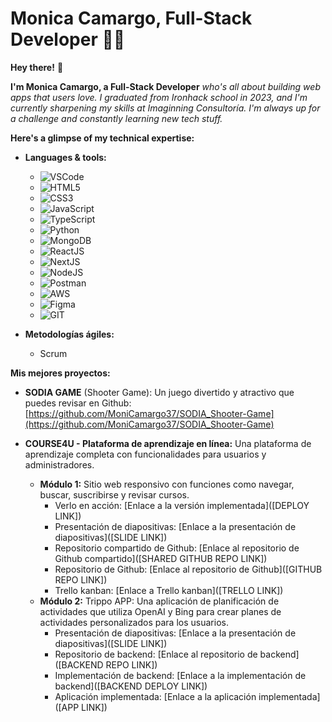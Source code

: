 # Monica Camargo, Full-Stack Developer 👩‍💻

**Hey there!** 👋

**I'm Monica Camargo, a Full-Stack Developer** *who's all about building web apps that users love.*
*I graduated from Ironhack school in 2023, and I'm currently sharpening my skills at Imaginning Consultoría.* 
*I'm always up for a challenge and constantly learning new tech stuff.*

**Here's a glimpse of my technical expertise:**

* **Languages & tools:**
    * ![VSCode](https://github.com/devicons/devicon/blob/master/icons/vscode/vscode-original-wordmark.svg) 
    * ![HTML5](https://github.com/devicons/devicon/blob/master/icons/html5/html5-original.svg) 
    * ![CSS3](https://github.com/devicons/devicon/blob/master/icons/css3/css3-plain.svg) 
    * ![JavaScript](https://github.com/devicons/devicon/blob/master/icons/javascript/javascript-original.svg) 
    * ![TypeScript](https://github.com/devicons/devicon/blob/master/icons/typescript/typescript-plain.svg) 
    * ![Python](https://github.com/devicons/devicon/blob/master/icons/python/python-original.svg) 
    * ![MongoDB](https://github.com/devicons/devicon/blob/master/icons/mongodb/mongodb-original-wordmark.svg) 
    * ![ReactJS](https://github.com/devicons/devicon/blob/master/icons/react/react-original.svg) 
    * ![NextJS](https://github.com/devicons/devicon/blob/master/icons/nextjs/nextjs-plain.svg) 
    * ![NodeJS](https://github.com/devicons/devicon/blob/master/icons/nodejs/nodejs-plain-wordmark.svg) 
    * ![Postman](https://github.com/devicons/devicon/blob/master/icons/postman/postman-original.svg) 
    * ![AWS](https://github.com/devicons/devicon/blob/master/icons/amazonwebservices/amazonwebservices-plain-wordmark.svg) 
    * ![Figma](https://github.com/devicons/devicon/blob/master/icons/figma/figma-original.svg) 
    * ![GIT](https://github.com/devicons/devicon/blob/master/icons/git/git-plain.svg) 

* **Metodologías ágiles:**
    * Scrum

**Mis mejores proyectos:**

* **SODIA GAME** (Shooter Game): Un juego divertido y atractivo que puedes revisar en Github: [https://github.com/MoniCamargo37/SODIA_Shooter-Game](https://github.com/MoniCamargo37/SODIA_Shooter-Game)

* **COURSE4U - Plataforma de aprendizaje en línea:** Una plataforma de aprendizaje completa con funcionalidades para usuarios y administradores.
    * **Módulo 1:** Sitio web responsivo con funciones como navegar, buscar, suscribirse y revisar cursos.
        * Verlo en acción: [Enlace a la versión implementada]([DEPLOY LINK])
        * Presentación de diapositivas: [Enlace a la presentación de diapositivas]([SLIDE LINK])
        * Repositorio compartido de Github: [Enlace al repositorio de Github compartido]([SHARED GITHUB REPO LINK])
        * Repositorio de Github: [Enlace al repositorio de Github]([GITHUB REPO LINK])
        * Trello kanban: [Enlace a Trello kanban]([TRELLO LINK])
    * **Módulo 2:** Trippo APP: Una aplicación de planificación de actividades que utiliza OpenAI y Bing para crear planes de actividades personalizados para los usuarios.
        * Presentación de diapositivas: [Enlace a la presentación de diapositivas]([SLIDE LINK])
        * Repositorio de backend: [Enlace al repositorio de backend]([BACKEND REPO LINK])
        * Implementación de backend: [Enlace a la implementación de backend]([BACKEND DEPLOY LINK])
        * Aplicación implementada: [Enlace a la aplicación implementada]([APP LINK])
